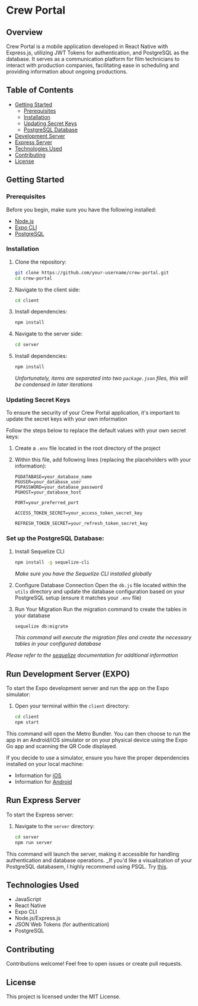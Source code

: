 # Crew Portal

## Overview
Crew Portal is a mobile application developed in React Native with Express.js, utilizing JWT Tokens for authentication, and PostgreSQL as the database. It serves as a communication platform for film technicians to interact with production companies, facilitating ease in scheduling and providing information about ongoing productions.

## Table of Contents
- [Getting Started](#getting-started)
  - [Prerequisites](#prerequisites)
  - [Installation](#installation)
  - [Updating Secret Keys](#updating-secret-keys)
  - [PostgreSQL Database](#set-up-the-postgresql-database)
- [Development Server](#run-development-server-expo)
- [Express Server](#run-express-server)
- [Technologies Used](#technologies-used)
- [Contributing](#contributing)
- [License](#license)

## Getting Started

### Prerequisites
Before you begin, make sure you have the following installed:
- [Node.js](https://nodejs.org/)
- [Expo CLI](https://docs.expo.dev/get-started/installation/)
- [PostgreSQL](https://www.postgresql.org/download/)

### Installation
1. Clone the repository:
   
   ```bash
   git clone https://github.com/your-username/crew-portal.git
   cd crew-portal

2. Navigate to the client side:
   
   ```bash
   cd client
   ```
   
3. Install dependencies:

   ```bash
   npm install
   ```

4. Navigate to the server side:

    ```bash
    cd server
    ```

5. Install dependencies:

   ```bash
   npm install
   ```

   _Unfortunately, items are separated into two ```package.json``` files, this will be condensed in later iterations_

### Updating Secret Keys

To ensure the security of your Crew Portal application, it's important to update the secret keys with your own information

Follow the steps below to replace the default values with your own secret keys:

1. Create a `.env` file located in the root directory of the project

2. Within this file, add following lines (replacing the placeholders with your information):

    ```env
    PGDATABASE=your_database_name
    PGUSER=your_database_user
    PGPASSWORD=your_database_password
    PGHOST=your_database_host
    
    PORT=your_preferred_port
    
    ACCESS_TOKEN_SECRET=your_access_token_secret_key
    
    REFRESH_TOKEN_SECRET=your_refresh_token_secret_key
    ```

### Set up the PostgreSQL Database:

1. Install Sequelize CLI

    ```bash
    npm install -g sequelize-cli
    ```

    _Make sure you have the Sequelize CLI installed globally_

2. Configure Database Connection
Open the ```db.js``` file located within the ```utils``` directory and update the database configuration based on your PostgreSQL setup (ensure it matches your ```.env``` file)

3. Run Your Migration
Run the migration command to create the tables in your database

    ```bash
    sequelize db:migrate
    ```
    
    _This command will execute the migration files and create the necessary tables in your configured database_


_Please refer to the [sequelize](https://sequelize.org/docs/v6/other-topics/migrations/) documentation for additional information_

   
## Run Development Server (EXPO)

To start the Expo development server and run the app on the Expo simulator:

1. Open your terminal within the ```client``` directory:

    ```bash
    cd client
    npm start
    ```
    
This command will open the Metro Bundler. You can then choose to run the app in an Android/iOS simulator or on your physical device using the Expo Go app and scanning the QR Code displayed.

If you decide to use a simulator, ensure you have the proper dependencies installed on your local machine:
- Information for [iOS](https://docs.expo.dev/workflow/ios-simulator/)
- Information for [Android](https://docs.expo.dev/workflow/android-studio-emulator/)


## Run Express Server
To start the Express server:

1. Navigate to the ```server``` directory:
   
    ```bash
    cd server
    npm run server
    ```
    
This command will launch the server, making it accessible for handling authentication and database operations.
_If you'd like a visualization of your PostgreSQL databasem, I highly recommend using PSQL. Try [this](https://www.freecodecamp.org/news/manage-postgresql-with-psql/).


## Technologies Used
- JavaScript
- React Native
- Expo CLI
- Node.js/Express.js
- JSON Web Tokens (for authentication)
- PostgreSQL

  
## Contributing
Contributions welcome! Feel free to open issues or create pull requests.

## License
This project is licensed under the MIT License.
